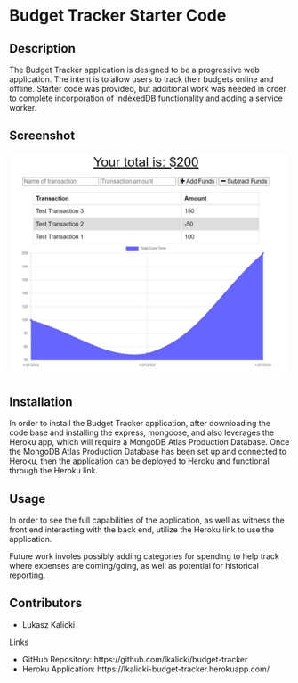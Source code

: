 # Budget Tracker Starter Code

## Description 

The Budget Tracker application is designed to be a progressive web application. The intent is to allow users to track their budgets online and offline. Starter code was provided, but additional work was needed in order to complete incorporation of IndexedDB functionality and adding a service worker. 

## Screenshot

<img src="./public/images/screenshot.jpg" alt="Screenshot of Budget Tracker"/>

## Installation

In order to install the Budget Tracker application, after downloading the code base and installing the express, mongoose, and also leverages the Heroku app, which will require a MongoDB Atlas Production Database. Once the MongoDB Atlas Production Database has been set up and connected to Heroku, then the application can be deployed to Heroku and functional through the Heroku link. 

## Usage 

In order to see the full capabilities of the application, as well as witness the front end interacting with the back end, utilize the Heroku link to use the application. 

Future work involes possibly adding categories for spending to help track where expenses are coming/going, as well as potential for historical reporting.

## Contributors

- Lukasz Kalicki 

Links
<ul>
    <li>
    GitHub Repository: https://github.com/lkalicki/budget-tracker
    </li>
    <li>
    Heroku Application: https://lkalicki-budget-tracker.herokuapp.com/
    </li>
</ul>